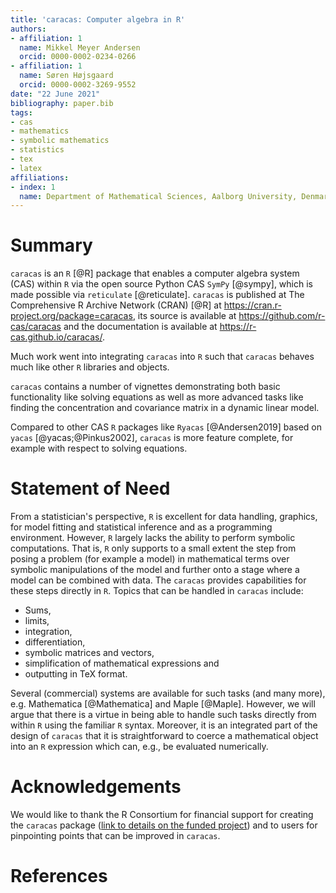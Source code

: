 ```yaml
---
title: 'caracas: Computer algebra in R'
authors:
- affiliation: 1
  name: Mikkel Meyer Andersen
  orcid: 0000-0002-0234-0266
- affiliation: 1
  name: Søren Højsgaard
  orcid: 0000-0002-3269-9552
date: "22 June 2021"
bibliography: paper.bib
tags:
- cas
- mathematics
- symbolic mathematics
- statistics
- tex
- latex
affiliations:
- index: 1
  name: Department of Mathematical Sciences, Aalborg University, Denmark
---
```


# Summary

`caracas` is an `R` [@R] package that enables a 
computer algebra system (CAS) within `R` via the open source Python 
CAS `SymPy` [@sympy], which is made possible via `reticulate` [@reticulate]. 
`caracas` is published at The Comprehensive R Archive Network (CRAN) [@R] at <https://cran.r-project.org/package=caracas>, its source is available at <https://github.com/r-cas/caracas> and the documentation is available at <https://r-cas.github.io/caracas/>.

Much work went into integrating `caracas` into `R` such that `caracas` behaves much like 
other `R` libraries and objects. 

`caracas` contains a number of vignettes demonstrating both basic functionality like solving equations 
as well as more advanced tasks like finding the concentration and covariance matrix in a dynamic linear model. 

Compared to other CAS `R` packages like `Ryacas` [@Andersen2019] based on `yacas` [@yacas;@Pinkus2002], 
`caracas` is more feature complete, for example with respect to solving equations.

# Statement of Need

From a statistician's perspective, `R` is excellent for data handling,
graphics, for model fitting and statistical inference and as a
programming environment. However, `R` largely lacks the ability to
perform symbolic computations. That is, `R` only supports to a small
extent the step from posing a problem (for example a model) in
mathematical terms over symbolic manipulations of the model and further onto a stage where a model can be combined with data. The `caracas` provides capabilities for these steps directly in `R`. Topics that can be handled in `caracas` include:

* Sums, 
* limits, 
* integration, 
* differentiation, 
* symbolic matrices and vectors,
* simplification of mathematical expressions and
* outputting in TeX format.

Several (commercial) systems are available for such tasks (and many more), e.g. Mathematica [@Mathematica] and Maple [@Maple]. However, we will argue that there is a virtue in being able to handle such tasks directly from within `R` using the familiar `R` syntax. Moreover, it is an integrated part of the design of `caracas` that it is straightforward to coerce a mathematical object into an `R` expression which can, e.g., be evaluated numerically. 


# Acknowledgements

We would like to thank the R Consortium for financial support for
creating the `caracas` package ([link to details on the funded project](https://www.r-consortium.org/projects/awarded-projects/2019-group-2#Symbolic+mathematics+in+R+with+SymPy)) and to users for pinpointing points
that can be improved in `caracas`.

# References
